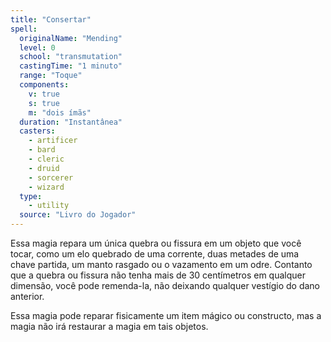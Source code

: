 ```yaml
---
title: "Consertar"
spell:
  originalName: "Mending"
  level: 0
  school: "transmutation"
  castingTime: "1 minuto"
  range: "Toque"
  components:
    v: true
    s: true
    m: "dois ímãs"
  duration: "Instantânea"
  casters:
    - artificer
    - bard
    - cleric
    - druid
    - sorcerer
    - wizard
  type:
    - utility
  source: "Livro do Jogador"
---
```


Essa magia repara um única quebra ou fissura em um objeto que você tocar, como um elo quebrado de uma corrente, duas metades de uma chave partida, um manto rasgado ou o vazamento em um odre. Contanto que a quebra ou fissura não tenha mais de 30 centímetros em qualquer dimensão, você pode remenda-la, não deixando qualquer vestígio do dano anterior.

Essa magia pode reparar fisicamente um item mágico ou constructo, mas a magia não irá restaurar a magia em tais objetos.
